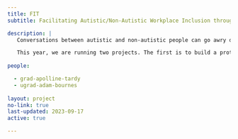 ```yaml
---
title: FIT
subtitle: Facilitating Autistic/Non-Autistic Workplace Inclusion through Technology

description: |
   Conversations between autistic and non-autistic people can go awry due to differing cognitive styles. Challenges that arise in workplace conversations such as job interviews or performance evaluations can lead to poor outcomes for autistic employees. FIT employs AI to identify verbal and non-verbal conversational cues that signify when interactions are going poorly. Our goal is to facilitate conversations and help the conversants repair miscommunications and misunderstandings. 

   This year, we are running two projects. The first is to build a prototype video calling platform built on top of WebRTC that can facilitate our studies of autistic/non-autistic 1:1 conversations. The second is to analyze a corpus of 1:1 video conversations for critical moments that lead to problems in the conversation and subsequent conversational repair. We will develop a set of metrics to identify good and bad moments in conversations.   
   
people: 

  - grad-apolline-tardy
  - ugrad-adam-bournes
  
layout: project
no-link: true
last-updated: 2023-09-17
active: true

---
```

